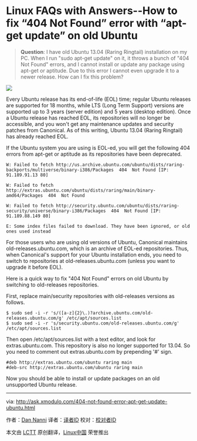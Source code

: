 Linux FAQs with Answers--How to fix “404 Not Found” error with “apt-get update” on old Ubuntu
================================================================================
> **Question**: I have old Ubuntu 13.04 (Raring Ringtail) installation on my PC. When I run "sudo apt-get update" on it, it throws a bunch of "404 Not Found" errors, and I cannot install or update any package using apt-get or aptitude. Due to this error I cannot even upgrade it to a newer release. How can I fix this problem?

![](https://farm6.staticflickr.com/5460/17634085636_996b2a8ab5_b.jpg)

Every Ubuntu release has its end-of-life (EOL) time; regular Ubuntu releases are supported for 18 months, while LTS (Long Term Support) versions are supported up to 3 years (server edition) and 5 years (desktop edition). Once a Ubuntu release has reached EOL, its repositories will no longer be accessible, and you won't get any maintenance updates and security patches from Canonical. As of this writing, Ubuntu 13.04 (Raring Ringtail) has already reached EOL.

If the Ubuntu system you are using is EOL-ed, you will get the following 404 errors from apt-get or aptitude as its repositories have been deprecated.

    W: Failed to fetch http://us.archive.ubuntu.com/ubuntu/dists/raring-backports/multiverse/binary-i386/Packages  404  Not Found [IP: 91.189.91.13 80]
    
    W: Failed to fetch http://extras.ubuntu.com/ubuntu/dists/raring/main/binary-amd64/Packages  404  Not Found
    
    W: Failed to fetch http://security.ubuntu.com/ubuntu/dists/raring-security/universe/binary-i386/Packages  404  Not Found [IP: 91.189.88.149 80]
    
    E: Some index files failed to download. They have been ignored, or old ones used instead

For those users who are using old versions of Ubuntu, Canonical maintains old-releases.ubuntu.com, which is an archive of EOL-ed repositories. Thus, when Canonical's support for your Ubuntu installation ends, you need to switch to repositories at old-releases.ubuntu.com (unless you want to upgrade it before EOL).

Here is a quick way to fix "404 Not Found" errors on old Ubuntu by switching to old-releases repositories.

First, replace main/security repositories with old-releases versions as follows.

    $ sudo sed -i -r 's/([a-z]{2}\.)?archive.ubuntu.com/old-releases.ubuntu.com/g' /etc/apt/sources.list
    $ sudo sed -i -r 's/security.ubuntu.com/old-releases.ubuntu.com/g' /etc/apt/sources.list

Then open /etc/apt/sources.list with a text editor, and look for extras.ubuntu.com. This repository is also no longer supported for 13.04. So you need to comment out extras.ubuntu.com by prepending '#' sign.

    #deb http://extras.ubuntu.com/ubuntu raring main
    #deb-src http://extras.ubuntu.com/ubuntu raring main

Now you should be able to install or update packages on an old unsupported Ubuntu release.

--------------------------------------------------------------------------------

via: http://ask.xmodulo.com/404-not-found-error-apt-get-update-ubuntu.html

作者：[Dan Nanni][a]
译者：[译者ID](https://github.com/译者ID)
校对：[校对者ID](https://github.com/校对者ID)

本文由 [LCTT](https://github.com/LCTT/TranslateProject) 原创翻译，[Linux中国](https://linux.cn/) 荣誉推出

[a]:http://ask.xmodulo.com/author/nanni